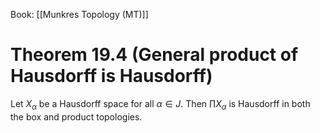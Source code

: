 Book: [[Munkres Topology (MT)]]
# Theorem 19.4 (General product of Hausdorff is Hausdorff)
Let $X_{\alpha}$ be a Hausdorff space for all $\alpha\in J$.
Then $\prod X_{\alpha}$ is Hausdorff in both the box and product topologies.